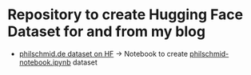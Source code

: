 # Repository to create Hugging Face Dataset for and from my blog

* [philschmid.de dataset on HF]() -> Notebook to create [philschmid-notebook.ipynb](philschmid-notebook.ipynb) dataset